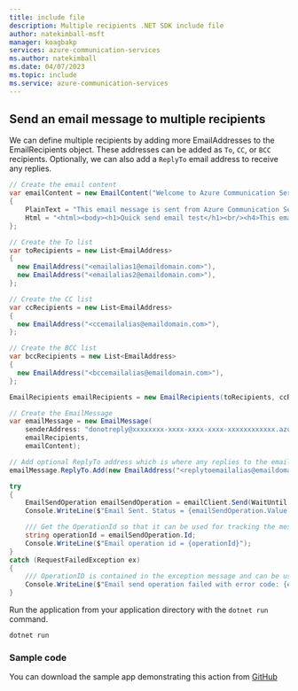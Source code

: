 ```yaml
---
title: include file
description: Multiple recipients .NET SDK include file
author: natekimball-msft
manager: koagbakp
services: azure-communication-services
ms.author: natekimball
ms.date: 04/07/2023
ms.topic: include
ms.service: azure-communication-services
---
```


## Send an email message to multiple recipients

We can define multiple recipients by adding more EmailAddresses to the EmailRecipients object. These addresses can be added as `To`, `CC`, or `BCC` recipients. Optionally, we can also add a `ReplyTo` email address to receive any replies.

```csharp
// Create the email content
var emailContent = new EmailContent("Welcome to Azure Communication Service Email APIs.")
{
    PlainText = "This email message is sent from Azure Communication Service Email.",
    Html = "<html><body><h1>Quick send email test</h1><br/><h4>This email message is sent from Azure Communication Service Email.</h4><p>This mail was sent using .NET SDK!!</p></body></html>"
};

// Create the To list
var toRecipients = new List<EmailAddress>
{
  new EmailAddress("<emailalias1@emaildomain.com>"),
  new EmailAddress("<emailalias2@emaildomain.com>"),
};

// Create the CC list
var ccRecipients = new List<EmailAddress>
{
  new EmailAddress("<ccemailalias@emaildomain.com>"),
};

// Create the BCC list
var bccRecipients = new List<EmailAddress>
{
  new EmailAddress("<bccemailalias@emaildomain.com>"),
};

EmailRecipients emailRecipients = new EmailRecipients(toRecipients, ccRecipients, bccRecipients);

// Create the EmailMessage
var emailMessage = new EmailMessage(
    senderAddress: "donotreply@xxxxxxxx-xxxx-xxxx-xxxx-xxxxxxxxxxxx.azurecomm.net" // The email address of the domain registered with the Communication Services resource
    emailRecipients,
    emailContent);

// Add optional ReplyTo address which is where any replies to the email will go to.
emailMessage.ReplyTo.Add(new EmailAddress("<replytoemailalias@emaildomain.com>"));

try
{
    EmailSendOperation emailSendOperation = emailClient.Send(WaitUntil.Completed, emailMessage);
    Console.WriteLine($"Email Sent. Status = {emailSendOperation.Value.Status}");

    /// Get the OperationId so that it can be used for tracking the message for troubleshooting
    string operationId = emailSendOperation.Id;
    Console.WriteLine($"Email operation id = {operationId}");
}
catch (RequestFailedException ex)
{
    /// OperationID is contained in the exception message and can be used for troubleshooting purposes
    Console.WriteLine($"Email send operation failed with error code: {ex.ErrorCode}, message: {ex.Message}");
}

```
Run the application from your application directory with the `dotnet run` command.

```console
dotnet run
```

### Sample code

You can download the sample app demonstrating this action from [GitHub](https://github.com/Azure-Samples/communication-services-dotnet-quickstarts/tree/main/SendEmailAdvanced/SendEmailToMultipleRecipients)
